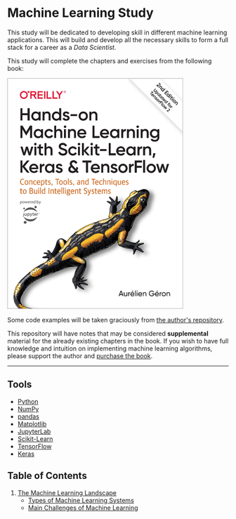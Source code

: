 # Machine Learning Study

This study will be dedicated to developing skill in different machine learning applications. This will build and develop all the necessary skills to form a full stack for a career as a *Data Scientist*.

This study will complete the chapters and exercises from the following book:

<a href="https://www.amazon.com/Hands-Machine-Learning-Scikit-Learn-TensorFlow/dp/1492032646/"><img src="images/hands-on-book-cover.jpg" alt="Hands-on Machine Learning with Scikit-Learn, Keras & Tensorflow by Aurelien Geron" width=400px></a>

Some code examples will be taken graciously from [the author's repository](https://github.com/ageron/handson-ml2).

This repository will have notes that may be considered **supplemental** material for the already existing chapters in the book. If you wish to have full knowledge and intuition on implementing machine learning algorithms, please support the author and <a href="https://www.amazon.com/Hands-Machine-Learning-Scikit-Learn-TensorFlow/dp/1492032646/"> purchase the book</a>.

---

## Tools
    
- [Python](https://www.python.org/downloads/)
- [NumPy](https://numpy.org/install/)
- [pandas](https://pandas.pydata.org/pandas-docs/stable/getting_started/install.html)
- [Matplotlib](https://matplotlib.org/stable/users/installing.html)
- [JupyterLab](https://jupyterlab.readthedocs.io/en/stable/getting_started/installation.html)
- [Scikit-Learn](https://scikit-learn.org/stable/install.html)
- [TensorFlow](https://www.tensorflow.org/install)
- [Keras](https://keras.io/getting_started/)


## Table of Contents

1. [The Machine Learning Landscape](1-ml-landscape/notes.md)
    - [Types of Machine Learning Systems](1-ml-landscape/notes.md#Types-of-Machine-Learning-Systems)
    - [Main Challenges of Machine Learning](1-ml-landscape/notes.md#Main-Challenges-of-Machine-Learning)